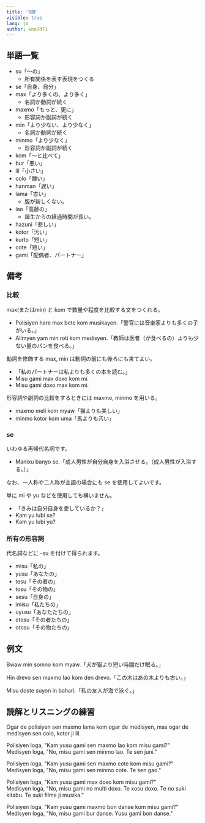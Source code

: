 ```yaml
---
title: '9課'
visible: true
lang: ja
author: kno7d71
---
```


## 単語一覧

- su「〜の」
	- 所有関係を表す表現をつくる
- se「自身、自分」
- max「より多くの、より多く」
	- 名詞か動詞が続く
- maxmo「もっと、更に」
	- 形容詞か副詞が続く
- min「より少ない、より少なく」
	- 名詞か動詞が続く
- minmo「より少なく」
	- 形容詞か副詞が続く
- kom「〜と比べて」
- bur「悪い」
- lil「小さい」
- colo「醜い」
- hanman「遅い」
- lama「古い」
	- 版が新しくない。
- lao「高齢の」
	- 誕生からの経過時間が長い。
- hazuni「悲しい」
- kotor「汚い」
- kurto「短い」
- cote「短い」
- gami「配偶者、パートナー」

## 備考

### 比較

max(またはmin) と kom で数量や程度を比較する文をつくれる。

- Polisiyen hare max bete kom musikayen.「警官には音楽家よりも多くの子がいる。」
- Alimyen yam min roti kom medisyen.「教師は医者（が食べるの）よりも少ない量のパンを食べる。」

動詞を修飾する max, min は動詞の前にも後ろにも来てよい。

- 「私のパートナーは私よりも多くの本を読む。」
- Misu gami max doxo kom mi.
- Misu gami doxo max kom mi.

形容詞や副詞の比較をするときには maxmo, minmo を用いる。

- maxmo meli kom myaw「猫よりも美しい」
- minmo kotor kom uma「馬よりも汚い」

### se

いわゆる再帰代名詞です。

- Manixu banyo se.「成人男性が自分自身を入浴させる。（成人男性が入浴する。）」

なお、一人称や二人称が主語の場合にも se を使用してよいです。

単に mi や yu などを使用しても構いません。

- 「きみは自分自身を愛しているか？」
- Kam yu lubi se?
- Kam yu lubi yu?

### 所有の形容詞

代名詞などに -su を付けて得られます。

- misu「私の」
- yusu「あなたの」
- tesu「その者の」
- tosu「その物の」
- sesu「自身の」
- imisu「私たちの」
- uyusu「あなたたちの」
- etesu「その者たちの」
- otosu「その物たちの」

## 例文

Bwaw min somno kom myaw.「犬が猫より短い時間だけ眠る。」

Hin drevo sen maxmo lao kom den drevo.「この木はあの木よりも古い。」

Misu doste suyon in bahari.「私の友人が海で泳ぐ。」

## 読解とリスニングの練習

Ogar de polisiyen sen maxmo lama kom ogar de medisyen, mas ogar de medisyen sen colo, kotor ji lil.

Polisiyen loga, "Kam yusu gami sen maxmo lao kom misu gami?"    
Medisyen loga, "No, misu gami sen minmo lao. Te sen juni."  

Polisiyen loga, "Kam yusu gami sen maxmo cote kom misu gami?"    
Medisyen loga, "No, misu gami sen minmo cote. Te sen gao."  

Polisiyen loga, "Kam yusu gami max doxo kom misu gami?"  
Medisyen loga, "No, misu gami no multi doxo. Te xosu doxo. Te no suki kitabu. Te suki filme ji musika."  

Polisiyen loga, "Kam yusu gami maxmo bon danse kom misu gami?"    
Medisyen loga, "No, misu gami bur danse. Yusu gami bon danse."  
